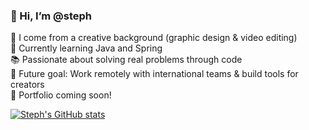 ### 👋 Hi, I’m @steph  

🎨 I come from a creative background (graphic design & video editing)<br/> 
🌱 Currently learning Java and Spring<br/> 
📚 Passionate about solving real problems through code<br/>
🚀 Future goal: Work remotely with international teams & build tools for creators<br/> 
📁 Portfolio coming soon!<br/>

[![Steph's GitHub stats](https://github-readme-stats.vercel.app/api?username=TotoS55&show_icons=true&theme=radical)](https://github.com/anuraghazra/github-readme-stats)
